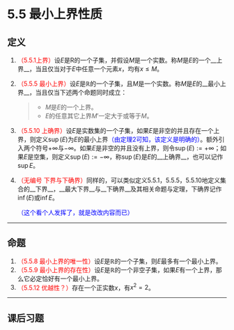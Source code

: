 # 5.5 最小上界性质

## 定义

1. <font color=red>（5.5.1上界）</font>设$E$是R的一个子集，并假设$M$是一个实数。称$M$是$E$的一个__上界__，当且仅当对于$E$中任意一个元素$x$，均有$x≤M$。

2. <font color=red>（5.5.5 最小上界）</font>设$E$是$\mathbb R$的一个子集，且$M$是一个实数。称$M$是$E$的__最小上界__，当且仅当下述两个命题同时成立：

   > * $M$是$E$的一个上界。
   > * $E$的任意其它上界$M'$一定大于或等于$M$。

3. <font color=red>（5.5.10 上确界）</font>设$E$是实数集的一个子集，如果$E$是非空的并且存在一个上界，则定义$\sup(E)$为$E$的最小上界<font color=blue>（由定理2可知，该定义是明确的）</font>。额外引入两个符号$+∞$与$-∞$。如果$E$是非空的并且没有上界，则令$\sup(E):=+∞$；如果$E$是空集，则定义$\sup(E):=-∞$，称$\sup(E)$是$E$的__上确界__，也可以记作$\sup E$。

4. <font color=red>（无编号 下界与下确界）</font>同样的，可以类似定义5.5.1，5.5.5，5.5.10地定义集合的__下界__，__最大下界__与__下确界__及其相关命题与定理，下确界记作$\inf(E)$或$\inf E$。

   <font color=blue>（这个看个人发挥了，就是改改内容而已）</font>

---

## 命题

1. <font color=red>（5.5.8 最小上界的唯一性）</font>设$E$是$\mathbb R$的一个子集，则$E$最多有一个最小上界。
1. <font color=red>（5.5.9 最小上界的存在性）</font>设$E$是$\mathbb R$的一个非空子集，如果$E$有一个上界，那么它必定恰好有一个最小上界。
1. <font color=red>（5.5.12 优越性？）</font>存在一个正实数$x$，有$x^2=2$。

---

## 课后习题


